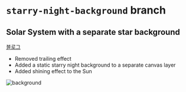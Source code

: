 # `starry-night-background` branch

## Solar System with a separate star background
[블로그](https://joey-ful.github.io/canvas/solar-system-drag-upgrade/)
- Removed trailing effect
- Added a static starry night background to a separate canvas layer
- Added shining effect to the Sun

![background](https://user-images.githubusercontent.com/52592748/108346069-55de0400-7222-11eb-967a-c5d52b0ae648.gif)